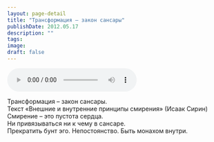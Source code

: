 ```yaml
---
layout: page-detail
title: "Трансформация – закон сансары"
publishDate: 2012.05.17
description: ""
tags:
image:
draft: false
---
```


<audio title="2012.05.17 - Трансформация – закон сансары.mp3" src="https://filer-api.advayta.org/v1.0/public/files/75177" controls=""></audio>

 Трансформация – закон сансары.  
 Текст «Внешние и внутренние принципы смирения» (Исаак Сирин)  
 Смирение – это пустота сердца.  
 Ни привязываться ни к чему в сансаре.  
 Прекратить бунт эго. Непостоянство. Быть монахом внутри.  

  
